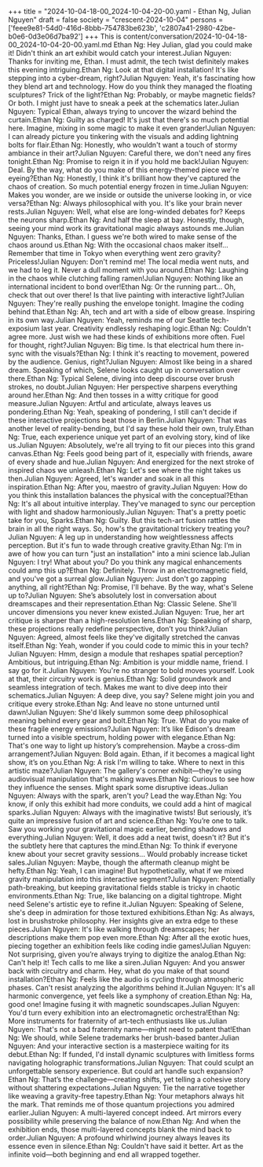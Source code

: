 +++
title = "2024-10-04-18-00_2024-10-04-20-00.yaml - Ethan Ng, Julian Nguyen"
draft = false
society = "crescent-2024-10-04"
persons = ['feee9e81-54d0-416d-8bbb-754783be623b', 'c2807a41-2980-42be-b0e6-0d3e06d7ba92']
+++
This is content/conversation/2024-10-04-18-00_2024-10-04-20-00.yaml.md
Ethan Ng: Hey Julian, glad you could make it! Didn't think an art exhibit would catch your interest.Julian Nguyen: Thanks for inviting me, Ethan. I must admit, the tech twist definitely makes this evening intriguing.Ethan Ng: Look at that digital installation! It's like stepping into a cyber-dream, right?Julian Nguyen: Yeah, it's fascinating how they blend art and technology. How do you think they managed the floating sculptures? Trick of the light?Ethan Ng: Probably, or maybe magnetic fields? Or both. I might just have to sneak a peek at the schematics later.Julian Nguyen: Typical Ethan, always trying to uncover the wizard behind the curtain.Ethan Ng: Guilty as charged! It's just that there's so much potential here. Imagine, mixing in some magic to make it even grander!Julian Nguyen: I can already picture you tinkering with the visuals and adding lightning bolts for flair.Ethan Ng: Honestly, who wouldn't want a touch of stormy ambiance in their art?Julian Nguyen: Careful there, we don't need any fires tonight.Ethan Ng: Promise to reign it in if you hold me back!Julian Nguyen: Deal. By the way, what do you make of this energy-themed piece we're eyeing?Ethan Ng: Honestly, I think it's brilliant how they've captured the chaos of creation. So much potential energy frozen in time.Julian Nguyen: Makes you wonder, are we inside or outside the universe looking in, or vice versa?Ethan Ng: Always philosophical with you. It's like your brain never rests.Julian Nguyen: Well, what else are long-winded debates for? Keeps the neurons sharp.Ethan Ng: And half the sleep at bay. Honestly, though, seeing your mind work its gravitational magic always astounds me.Julian Nguyen: Thanks, Ethan. I guess we're both wired to make sense of the chaos around us.Ethan Ng: With the occasional chaos maker itself... Remember that time in Tokyo when everything went zero gravity? Priceless!Julian Nguyen: Don't remind me! The local media went nuts, and we had to leg it. Never a dull moment with you around.Ethan Ng: Laughing in the chaos while clutching falling ramen!Julian Nguyen: Nothing like an international incident to bond over!Ethan Ng: Or the running part... Oh, check that out over there! Is that live painting with interactive light?Julian Nguyen: They're really pushing the envelope tonight. Imagine the coding behind that.Ethan Ng: Ah, tech and art with a side of elbow grease. Inspiring in its own way.Julian Nguyen: Yeah, reminds me of our Seattle tech-exposium last year. Creativity endlessly reshaping logic.Ethan Ng: Couldn't agree more. Just wish we had these kinds of exhibitions more often. Fuel for thought, right?Julian Nguyen: Big time. Is that electrical hum there in-sync with the visuals?Ethan Ng: I think it's reacting to movement, powered by the audience. Genius, right?Julian Nguyen: Almost like being in a shared dream. Speaking of which, Selene looks caught up in conversation over there.Ethan Ng: Typical Selene, diving into deep discourse over brush strokes, no doubt.Julian Nguyen: Her perspective sharpens everything around her.Ethan Ng: And then tosses in a witty critique for good measure.Julian Nguyen: Artful and articulate, always leaves us pondering.Ethan Ng: Yeah, speaking of pondering, I still can't decide if these interactive projections beat those in Berlin.Julian Nguyen: That was another level of reality-bending, but I'd say these hold their own, truly.Ethan Ng: True, each experience unique yet part of an evolving story, kind of like us.Julian Nguyen: Absolutely, we're all trying to fit our pieces into this grand canvas.Ethan Ng: Feels good being part of it, especially with friends, aware of every shade and hue.Julian Nguyen: And energized for the next stroke of inspired chaos we unleash.Ethan Ng: Let's see where the night takes us then.Julian Nguyen: Agreed, let's wander and soak in all this inspiration.Ethan Ng: After you, maestro of gravity.Julian Nguyen: How do you think this installation balances the physical with the conceptual?Ethan Ng: It's all about intuitive interplay. They've managed to sync our perception with light and shadow harmoniously.Julian Nguyen: That's a pretty poetic take for you, Sparks.Ethan Ng: Guilty. But this tech-art fusion rattles the brain in all the right ways. So, how's the gravitational trickery treating you?Julian Nguyen: A leg up in understanding how weightlessness affects perception. But it's fun to wade through creative gravity.Ethan Ng: I’m in awe of how you can turn "just an installation" into a mini science lab.Julian Nguyen: I try! What about you? Do you think any magical enhancements could amp this up?Ethan Ng: Definitely. Throw in an electromagnetic field, and you've got a surreal glow.Julian Nguyen: Just don't go zapping anything, all right?Ethan Ng: Promise, I'll behave. By the way, what's Selene up to?Julian Nguyen: She’s absolutely lost in conversation about dreamscapes and their representation.Ethan Ng: Classic Selene. She'll uncover dimensions you never knew existed.Julian Nguyen: True, her art critique is sharper than a high-resolution lens.Ethan Ng: Speaking of sharp, these projections really redefine perspective, don’t you think?Julian Nguyen: Agreed, almost feels like they've digitally stretched the canvas itself.Ethan Ng: Yeah, wonder if you could code to mimic this in your tech?Julian Nguyen: Hmm, design a module that reshapes spatial perception? Ambitious, but intriguing.Ethan Ng: Ambition is your middle name, friend. I say go for it.Julian Nguyen: You're no stranger to bold moves yourself. Look at that, their circuitry work is genius.Ethan Ng: Solid groundwork and seamless integration of tech. Makes me want to dive deep into their schematics.Julian Nguyen: A deep dive, you say? Selene might join you and critique every stroke.Ethan Ng: And leave no stone unturned until dawn!Julian Nguyen: She'd likely summon some deep philosophical meaning behind every gear and bolt.Ethan Ng: True. What do you make of these fragile energy emissions?Julian Nguyen: It’s like Edison's dream turned into a visible spectrum, holding power with elegance.Ethan Ng: That's one way to light up history’s comprehension. Maybe a cross-dim arrangement?Julian Nguyen: Bold again. Ethan, if it becomes a magical light show, it’s on you.Ethan Ng: A risk I'm willing to take. Where to next in this artistic maze?Julian Nguyen: The gallery's corner exhibit—they're using audiovisual manipulation that's making waves.Ethan Ng: Curious to see how they influence the senses. Might spark some disruptive ideas.Julian Nguyen: Always with the spark, aren't you? Lead the way.Ethan Ng: You know, if only this exhibit had more conduits, we could add a hint of magical sparks.Julian Nguyen: Always with the imaginative twists! But seriously, it’s quite an impressive fusion of art and science.Ethan Ng: You’re one to talk. Saw you working your gravitational magic earlier, bending shadows and everything.Julian Nguyen: Well, it does add a neat twist, doesn't it? But it's the subtlety here that captures the mind.Ethan Ng: To think if everyone knew about your secret gravity sessions... Would probably increase ticket sales.Julian Nguyen: Maybe, though the aftermath cleanup might be hefty.Ethan Ng: Yeah, I can imagine! But hypothetically, what if we mixed gravity manipulation into this interactive segment?Julian Nguyen: Potentially path-breaking, but keeping gravitational fields stable is tricky in chaotic environments.Ethan Ng: True, like balancing on a digital tightrope. Might need Selene's artistic eye to refine it.Julian Nguyen: Speaking of Selene, she's deep in admiration for those textured exhibitions.Ethan Ng: As always, lost in brushstroke philosophy. Her insights give an extra edge to these pieces.Julian Nguyen: It's like walking through dreamscapes; her descriptions make them pop even more.Ethan Ng: After all the exotic hues, piecing together an exhibition feels like coding indie games!Julian Nguyen: Not surprising, given you’re always trying to digitize the analog.Ethan Ng: Can't help it! Tech calls to me like a siren.Julian Nguyen: And you answer back with circuitry and charm. Hey, what do you make of that sound installation?Ethan Ng: Feels like the audio is cycling through atmospheric phases. Can't resist analyzing the algorithms behind it.Julian Nguyen: It's all harmonic convergence, yet feels like a symphony of creation.Ethan Ng: Ha, good one! Imagine fusing it with magnetic soundscapes.Julian Nguyen: You'd turn every exhibition into an electromagnetic orchestra!Ethan Ng: More instruments for fraternity of art-tech enthusiasts like us.Julian Nguyen: That's not a bad fraternity name—might need to patent that!Ethan Ng: We should, while Selene trademarks her brush-based banter.Julian Nguyen: And your interactive section is a masterpiece waiting for its debut.Ethan Ng: If funded, I'd install dynamic sculptures with limitless forms navigating holographic transformations.Julian Nguyen: That could sculpt an unforgettable sensory experience. But could art handle such expansion?Ethan Ng: That’s the challenge—creating shifts, yet telling a cohesive story without shattering expectations.Julian Nguyen: Tie the narrative together like weaving a gravity-free tapestry.Ethan Ng: Your metaphors always hit the mark. That reminds me of those quantum projections you admired earlier.Julian Nguyen: A multi-layered concept indeed. Art mirrors every possibility while preserving the balance of now.Ethan Ng: And when the exhibition ends, those multi-layered concepts blank the mind back to order.Julian Nguyen: A profound whirlwind journey always leaves its essence even in silence.Ethan Ng: Couldn't have said it better. Art as the infinite void—both beginning and end all wrapped together.